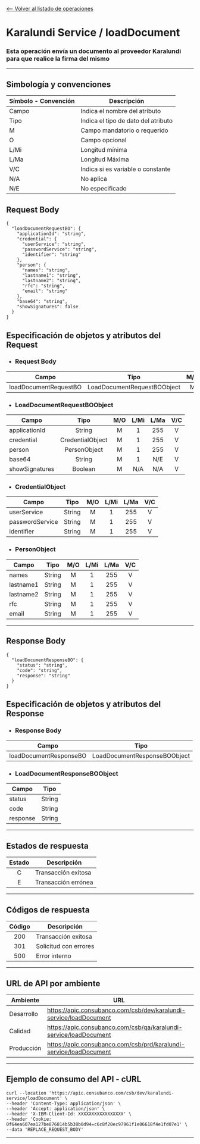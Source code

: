[<-- Volver al listado de operaciones](./../../index.md)

# Karalundi Service / loadDocument

###  Esta operación envía un documento al proveedor Karalundi para que realice la firma del mismo
---


## Simbología y convenciones
|Símbolo - Convención|Descripción|
|-|-|
|Campo|Indica el nombre del atributo|
|Tipo|Indica el tipo de dato del atributo|
|M|Campo mandatorio o requerido|
|O|Campo opcional|
|L/Mi|Longitud mínima|
|L/Ma|Longitud Máxima|
|V/C|Indica si es variable o constante|
|N/A|No aplica|
|N/E|No especificado|


## Request Body
```
{
  "loadDocumentRequestBO": {
    "applicationId": "string",
    "credential": {
      "userService": "string",
      "passwordService": "string",
      "identifier": "string"
    },
    "person": {
      "names": "string",
      "lastname1": "string",
      "lastname2": "string",
      "rfc": "string",
      "email": "string"
    },
    "base64": "string",
    "showSignatures": false
  }
}
```
## Especificación de objetos y atributos del Request
* ### Request Body
| Campo | Tipo | M/O | L/Mi | L/Ma | V/C |
|-|:-:|:-:|:-:|:-:|:-:|
|loadDocumentRequestBO|LoadDocumentRequestBOObject|M|1|255|V|

* ### LoadDocumentRequestBOObject
| Campo | Tipo | M/O | L/Mi | L/Ma | V/C |
|-|:-:|:-:|:-:|:-:|:-:|
|applicationId|String|M|1|255|V|
|credential|CredentialObject|M|1|255|V|
|person|PersonObject|M|1|255|V|
|base64|String|M|1|N/E|V|
|showSignatures|Boolean|M|N/A|N/A|V|

* ### CredentialObject
| Campo | Tipo | M/O | L/Mi | L/Ma | V/C |
|-|:-:|:-:|:-:|:-:|:-:|
|userService|String|M|1|255|V|
|passwordService|String|M|1|255|V|
|identifier|String|M|1|255|V|

* ### PersonObject
| Campo | Tipo | M/O | L/Mi | L/Ma | V/C |
|-|:-:|:-:|:-:|:-:|:-:|
|names|String|M|1|255|V|
|lastname1|String|M|1|255|V|
|lastname2|String|M|1|255|V|
|rfc|String|M|1|255|V|
|email|String|M|1|255|V|


---

## Response Body
```
{
  "loadDocumentResponseBO": {
    "status": "string",
    "code": "string",
    "response": "string"
  }
}
```
## Especificación de objetos y atributos del Response
* ### Response Body
| Campo | Tipo |
|-|:-:|
|loadDocumentResponseBO|LoadDocumentResponseBOObject|

* ### LoadDocumentResponseBOObject
| Campo | Tipo |
|-|:-:|
|status|String|
|code|String|
|response|String|

---

## Estados de respuesta
|Estado|Descripción|
|:-:|-|
|C|Transacción exitosa|
|E|Transacción errónea|

---
## Códigos de respuesta
|Código|Descripción|
|:-:|-|
|200|Transacción exitosa|
|301|Solicitud con errores|
|500|Error interno|

---


## URL de API por ambiente
|Ambiente|URL|
|-|-|
|Desarrollo|https://apic.consubanco.com/csb/dev/karalundi-service/loadDocument|    
|Calidad|https://apic.consubanco.com/csb/qa/karalundi-service/loadDocument|
|Producción|https://apic.consubanco.com/csb/prd/karalundi-service/loadDocument|

---


## Ejemplo de consumo del API - cURL
```
curl --location 'https://apic.consubanco.com/csb/dev/karalundi-service/loadDocument' \
--header 'Content-Type: application/json' \
--header 'Accept: application/json' \
--header 'X-IBM-Client-Id: XXXXXXXXXXXXXXXXX' \
--header 'Cookie: 0f64ea607ea127be876814b5b38b0d94=c6c8f20ec97961f1e06618f4e1fd07e1' \
--data 'REPLACE_REQUEST_BODY'
```
---

